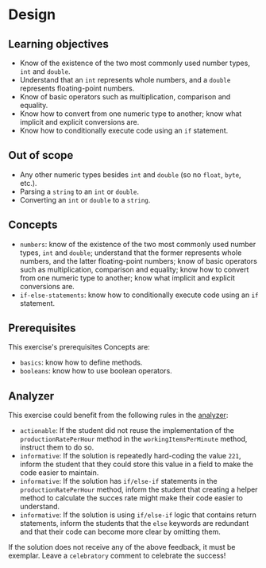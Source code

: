 # Design

## Learning objectives

- Know of the existence of the two most commonly used number types, `int` and `double`.
- Understand that an `int` represents whole numbers, and a `double` represents floating-point numbers.
- Know of basic operators such as multiplication, comparison and equality.
- Know how to convert from one numeric type to another; know what implicit and explicit conversions are.
- Know how to conditionally execute code using an `if` statement.

## Out of scope

- Any other numeric types besides `int` and `double` (so no `float`, `byte`, etc.).
- Parsing a `string` to an `int` or `double`.
- Converting an `int` or `double` to a `string`.

## Concepts

- `numbers`: know of the existence of the two most commonly used number types, `int` and `double`; understand that the former represents whole numbers, and the latter floating-point numbers; know of basic operators such as multiplication, comparison and equality; know how to convert from one numeric type to another; know what implicit and explicit conversions are.
- `if-else-statements`: know how to conditionally execute code using an `if` statement.

## Prerequisites

This exercise's prerequisites Concepts are:

- `basics`: know how to define methods.
- `booleans`: know how to use boolean operators.

## Analyzer

This exercise could benefit from the following rules in the [analyzer]:

- `actionable`: If the student did not reuse the implementation of the `productionRatePerHour` method in the `workingItemsPerMinute` method, instruct them to do so.
- `informative`: If the solution is repeatedly hard-coding the value `221`, inform the student that they could store this value in a field to make the code easier to maintain.
- `informative`: If the solution has `if/else-if` statements in the `productionRatePerHour` method, inform the student that creating a helper method to calculate the succes rate might make their code easier to understand.
- `informative`: If the solution is using `if/else-if` logic that contains return statements, inform the students that the `else` keywords are redundant and that their code can become more clear by omitting them.

If the solution does not receive any of the above feedback, it must be exemplar.
Leave a `celebratory` comment to celebrate the success!

[analyzer]: https://github.com/exercism/java-analyzer
